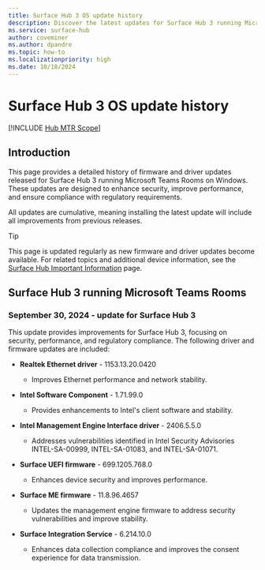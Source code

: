 ```yaml
---
title: Surface Hub 3 OS update history
description: Discover the latest updates for Surface Hub 3 running Microsoft Teams Rooms, focusing on security, performance, and compliance improvements. 
ms.service: surface-hub
author: coveminer
ms.author: dpandre
ms.topic: how-to
ms.localizationpriority: high
ms.date: 10/18/2024
---
```


# Surface Hub 3 OS update history

[!INCLUDE [Hub MTR Scope](includes/hub-mtr-scope.md)]

## Introduction

This page provides a detailed history of firmware and driver updates released for Surface Hub 3 running Microsoft Teams Rooms on Windows. These updates are designed to enhance security, improve performance, and ensure compliance with regulatory requirements. 

All updates are cumulative, meaning installing the latest update will include all improvements from previous releases.

> [!TIP]  
> This page is updated regularly as new firmware and driver updates become available. For related topics and additional device information, see the [Surface Hub Important Information](https://support.microsoft.com/products/surface-devices/surface-hub) page.

## Surface Hub 3 running Microsoft Teams Rooms

### September 30, 2024 - update for Surface Hub 3

This update provides improvements for Surface Hub 3, focusing on security, performance, and regulatory compliance. The following driver and firmware updates are included:

* **Realtek Ethernet driver** - 1153.13.20.0420  
  * Improves Ethernet performance and network stability.

* **Intel Software Component** - 1.71.99.0  
  * Provides enhancements to Intel's client software and stability.

* **Intel Management Engine Interface driver** - 2406.5.5.0  
  * Addresses vulnerabilities identified in Intel Security Advisories INTEL-SA-00999, INTEL-SA-01083, and INTEL-SA-01071.

* **Surface UEFI firmware** - 699.1205.768.0  
  * Enhances device security and improves performance.

* **Surface ME firmware** - 11.8.96.4657  
  * Updates the management engine firmware to address security vulnerabilities and improve stability.

* **Surface Integration Service** - 6.214.10.0  
  * Enhances data collection compliance and improves the consent experience for data transmission.